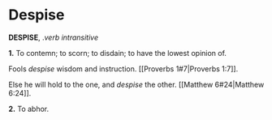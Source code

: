 # Despise

**DESPISE**, ._verb intransitive_

**1.** To contemn; to scorn; to disdain; to have the lowest opinion of.

Fools _despise_ wisdom and instruction. [[Proverbs 1#7|Proverbs 1:7]].

Else he will hold to the one, and _despise_ the other. [[Matthew 6#24|Matthew 6:24]].

**2.** To abhor.